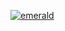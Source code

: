 [![emerald](https://github.com/user-attachments/assets/b2b84c45-8388-46c6-a070-114d4ff7c632)](https://cdn.discordapp.com/attachments/1364687268895522827/1366131473538875554/emerald.jpg?ex=680fd494&is=680e8314&hm=4951b12614a371e3c2ebde32165d451445032313c2c2cb7cb32448dee69414d1&)
